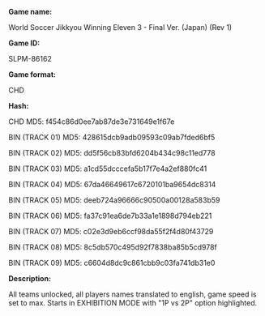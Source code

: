 **Game name:**

World Soccer Jikkyou Winning Eleven 3 - Final Ver. (Japan) (Rev 1)

**Game ID:**

SLPM-86162

**Game format:**

CHD

**Hash:**

CHD MD5: f454c86d0ee7ab87de3e731649e1f67e

BIN (TRACK 01) MD5: 428615dcb9adb09593c09ab7fded6bf5

BIN (TRACK 02) MD5: dd5f56cb83bfd6204b434c98c11ed778

BIN (TRACK 03) MD5: a1cd55dcccefa5b17f7e4a2ef880fc41

BIN (TRACK 04) MD5: 67da46649617c6720101ba9654dc8314

BIN (TRACK 05) MD5: deeb724a96666c90500a00128a583b59

BIN (TRACK 06) MD5: fa37c91ea6de7b33a1e1898d794eb221

BIN (TRACK 07) MD5: c02e3d9eb6ccf98da55f2f4d80f43729

BIN (TRACK 08) MD5: 8c5db570c495d92f7838ba85b5cd978f

BIN (TRACK 09) MD5: c6604d8dc9c861cbb9c03fa741db31e0

**Description:**

All teams unlocked, all players names translated to english, game speed is set to max. Starts in EXHIBITION MODE with "1P vs 2P" option highlighted.
